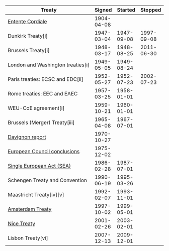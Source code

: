 


| Treaty                                                                                               | Signed     | Started    | Stopped    |
| ---------------------------------------------------------------------------------------------------- | ---------- | ---------- | ---------- |
| [Entente Cordiale](https://en.wikipedia.org/wiki/Entente_Cordiale "Entente Cordiale")                | 1904-04-08 |            |            |
| Dunkirk Treaty[i]                                                                                    | 1947-03-04 | 1947-09-08 | 1997-09-08 |
| Brussels Treaty[i]                                                                                   | 1948-03-17 | 1948-08-25 | 2011-06-30 |
| London and Washington treaties[i]                                                                    | 1949-05-05 | 1949-08-24 |            |
| Paris treaties: ECSC and EDC[ii]                                                                     | 1952-05-27 | 1952-07-23 | 2002-07-23 |
| Rome treaties: EEC and EAEC                                                                          | 1957-03-25 | 1958-01-01 |            |
| WEU-CoE agreement[i]                                                                                 | 1959-10-21 | 1960-01-01 |            |
| Brussels (Merger) Treaty[iii]                                                                        | 1965-04-08 | 1967-07-01 |            |
| [Davignon report](https://en.wikipedia.org/wiki/Davignon_report "Davignon report")                   | 1970-10-27 |            |            |
| [European Council conclusions](https://en.wikipedia.org/wiki/TREVI "TREVI")                          | 1975-12-02 |            |            |
| [Single European Act (SEA)](https://en.wikipedia.org/wiki/Single_European_Act "Single European Act") | 1986-02-28 | 1987-07-01 |            |
| Schengen Treaty and Convention                                                                       | 1990-06-19 | 1995-03-26 |            |
| Maastricht Treaty[iv][v]                                                                             | 1992-02-07 | 1993-11-01 |            |
| [Amsterdam Treaty](https://en.wikipedia.org/wiki/Treaty_of_Amsterdam "Treaty of Amsterdam")          | 1997-10-02 | 1999-05-01 |            |
| [Nice Treaty](https://en.wikipedia.org/wiki/Treaty_of_Nice "Treaty of Nice")                         | 2001-02-26 | 2003-02-01 |            |
| Lisbon Treaty[vi]                                                                                    | 2007-12-13 | 2009-12-01 |            |



